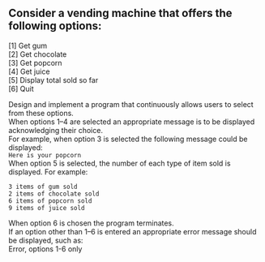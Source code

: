 ## Consider a vending machine that offers the following options:
[1] Get gum <br/>
[2] Get chocolate <br/>
[3] Get popcorn <br/>
[4] Get juice <br/>
[5] Display total sold so far <br/>
[6] Quit <br/>

Design and implement a program that continuously allows users to select from
these options. <br/>
When options 1–4 are selected an appropriate message is to be
displayed acknowledging their choice. <br/>
For example, when option 3 is selected the
following message could be displayed: <br/>
`Here is your popcorn`
<br/>
When option 5 is selected, the number of each type of item sold is displayed. For
example:
```
3 items of gum sold
2 items of chocolate sold
6 items of popcorn sold
9 items of juice sold
```
When option 6 is chosen the program terminates.<br/>
 If an option other than 1–6 is entered an appropriate error message should be displayed, such as: <br/>
Error, options 1-6 only